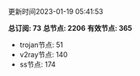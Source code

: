 更新时间2023-01-19 05:41:53

**总订阅: 73**
**总节点: 2206**
**有效节点: 365**
- trojan节点: 51
- v2ray节点: 140
- ss节点: 174
